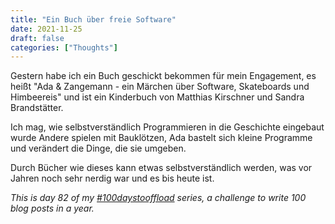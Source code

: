 ```yaml
---
title: "Ein Buch über freie Software"
date: 2021-11-25
draft: false
categories: ["Thoughts"]
---
```

Gestern habe ich ein Buch geschickt bekommen für mein Engagement, es heißt "Ada & Zangemann - ein Märchen über Software, Skateboards und Himbeereis" und ist ein Kinderbuch von Matthias Kirschner und Sandra Brandstätter.

Ich mag, wie selbstverständlich Programmieren in die Geschichte eingebaut wurde Andere spielen mit Bauklötzen, Ada bastelt sich kleine Programme und verändert die Dinge, die sie umgeben.

Durch Bücher wie dieses kann etwas selbstverständlich werden, was vor Jahren noch sehr nerdig war und es bis heute ist.

_This is day 82 of my [#100daystooffload](https://100daystooffload.com/) series, a challenge to write 100 blog posts in a year._